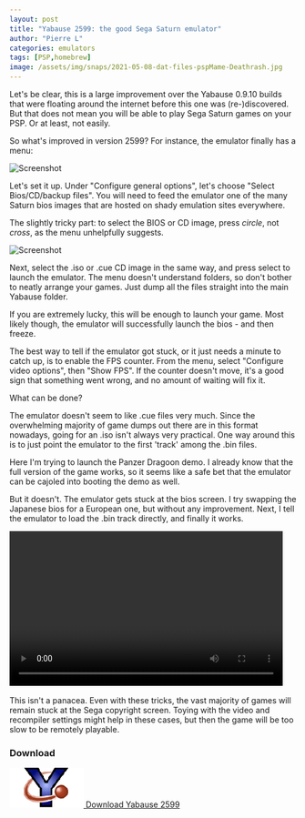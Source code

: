 ```yaml
---
layout: post
title: "Yabause 2599: the good Sega Saturn emulator"
author: "Pierre L"
categories: emulators
tags: [PSP,homebrew]
image: /assets/img/snaps/2021-05-08-dat-files-pspMame-Deathrash.jpg
---
```


Let's be clear, this is a large improvement over the Yabause 0.9.10 builds that were floating around the internet before this one was (re-)discovered. But that does not mean you will be able to play Sega Saturn games on your PSP. Or at least, not easily.

So what's improved in version 2599? For instance, the emulator finally has a menu:

![Screenshot](https://github.com/PSP-Archive/PSP-Archive.github.io/raw/gh-pages/assets/img/snaps/YABA01396_00000.jpg)

Let's set it up. Under "Configure general options", let's choose "Select Bios/CD/backup files". You will need to feed the emulator one of the many Saturn bios images that are hosted on shady emulation sites everywhere.

The slightly tricky part: to select the BIOS or CD image, press *circle*, not *cross*, as the menu unhelpfully suggests.

![Screenshot](https://github.com/PSP-Archive/PSP-Archive.github.io/raw/gh-pages/assets/img/snaps/YABA01396_00000.jpg)

Next, select the .iso or .cue CD image in the same way, and press select to launch the emulator. The menu doesn't understand folders, so don't bother to neatly arrange your games. Just dump all the files straight into the main Yabause folder. 

If you are extremely lucky, this will be enough to launch your game. Most likely though, the emulator will successfully launch the bios - and then freeze.

The best way to tell if the emulator got stuck, or it just needs a minute to catch up, is to enable the FPS counter. From the menu, select "Configure video options", then "Show FPS". If the counter doesn't move, it's a good sign that something went wrong, and no amount of waiting will fix it. 

What can be done?

The emulator doesn't seem to like .cue files very much. Since the overwhelming majority of game dumps out there are in this format nowadays, going for an .iso isn't always very practical. One way around this is to just point the emulator to the first 'track' among the .bin files. 

Here I'm trying to launch the Panzer Dragoon demo. I already know that the full version of the game works, so it seems like a safe bet that the emulator can be cajoled into booting the demo as well.

But it doesn't. The emulator gets stuck at the bios screen. I try swapping the Japanese bios for a European one, but without any improvement. Next, I tell the emulator to load the .bin track directly, and finally it works.

<video class="center" width="480" height="272" controls>
	<source type="video/mp4" src="https://github.com/PSP-Archive/PSP-Archive.github.io/raw/gh-pages/assets/video/2021-05-16-Yabause.mp4">
</video>

This isn't a panacea. Even with these tricks, the vast majority of games will remain stuck at the Sega copyright screen. Toying with the video and recompiler settings might help in these cases, but then the game will be too slow to be remotely playable. 

### Download

<p class="download-btn">
    <a href="https://archive.org/details/yabause-0.9.10-psp.7z">
	<img border="0" alt="Download the homebrew" src="/assets/img/icon0/yabause2599.png" width="130" height="70">
	Download Yabause 2599
	</a>
</p>
